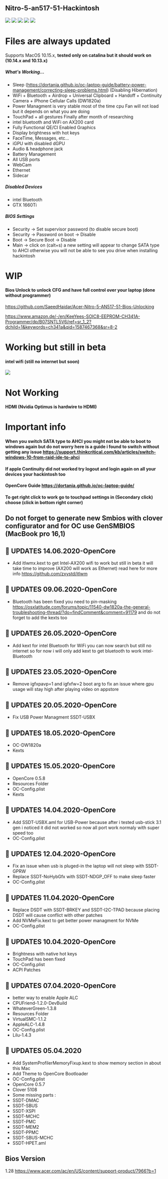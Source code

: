 ## Nitro-5-an517-51-Hackintosh

![](/images/main1.png)
![](/images/11.png)
![](/images/File1.png)
![](/images/File2.png)
![](/images/12.png)
# Files are always updated

Supports MacOS 10.15.x, **tested only on catalina but it should work on (10.14.x and 10.13.x)**

##### What's Working...

* Sleep (https://dortania.github.io/oc-laptop-guide/battery-power-management/correcting-sleep-problems.html) (Disabling Hibernation)
* WiFi + Bluetooth + Airdrop + Universal Clipboard + Handoff + Continuity Camera + iPhone Cellular Calls (DW1820a)
* Power Managment is very stable most of the time cpu Fan will not load but it depends on what you are doing
* TouchPad + all gestures Finally after month of researching
* intel bluetooth and WiFi on AX200 card
* Fully Functional QE/CI Enabled Graphics
* Display brightness with hot keys
* FaceTime, Messages, etc...
* iGPU with disabled dGPU
* Audio & headphone jack
* Battery Management
* All USB ports
* WebCam
* Ethernet
* Sidecar
##### Disabled Devices
* intel Bluetooth
* GTX 1660Ti
##### BIOS Settings

* Security → Set supervisor password (to disable secure boot)
* Security → Password on boot → Disable
* Boot → Secure Boot → Disable
* Main → click on (calt+s) a new setting will appear to change SATA type to AHCI otherwise you will not be able to see you drive when installing  hackintosh
 # WIP
 ####  Bios Unlock to unlock CFG and have full control over your laptop (done without programmer)
 
 https://github.com/SaeedHaidar/Acer-Nitro-5-AN517-51-Bios-Unlocking
 
 https://www.amazon.de/-/en/KeeYees-SOIC8-EEPROM-CH341A-Programmer/dp/B07SNTL5V6/ref=sr_1_2?dchild=1&keywords=ch341a&qid=1587467368&sr=8-2
# Working but still in beta
#### intel wifi (still no internet but soon)
![](/images/15.png)
# Not Working
####  HDMI (Nvidia Optimus is hardwire to HDMI)
# Important info 
#### When you switch SATA type to AHCI you might not be able to boot to windows again but do not worry here is a guide i found to switch without getting any issue https://support.thinkcritical.com/kb/articles/switch-windows-10-from-raid-ide-to-ahci
#### If apple Continuity did not worked try logout and login again on all your devices your hackintosh too 
#### OpenCore Guide https://dortania.github.io/oc-laptop-guide/
#### To get right click to work go to touchpad settings in (Secondary click) choose (click in bottom right corner)

## Do not forget to generate new Smbios with clover configurator and for OC use GenSMBIOS (MacBook pro 16,1)
## &#x1F34F;   UPDATES 14.06.2020-OpenCore
* Add itlwmx.kext to get Intel-AX200 wifi to work but still in beta it will take time to improve (AX200 will work as Ethernet) read here for more info https://github.com/zxystd/itlwm
## &#x1F34F;   UPDATES 09.06.2020-OpenCore
* Bluetooth has been fixed you need to pin-masking https://osxlatitude.com/forums/topic/11540-dw1820a-the-general-troubleshooting-thread/?do=findComment&comment=91179
and do not forget to add the kexts too 
## &#x1F34F;   UPDATES 26.05.2020-OpenCore
* Add kext for intel Bluetooth for WiFi you can now search but still no internet so for now i will only add kext to get  bluetooth to work intel-Bluetooth
## &#x1F34F;   UPDATES 23.05.2020-OpenCore
* Remove igfxpavp=1 and igfxfw=2 boot arg to fix an issue where gpu usage will stay high after playing video on appstore 
## &#x1F34F;   UPDATES 20.05.2020-OpenCore
* Fix USB Power Managment SSDT-USBX
## &#x1F34F;   UPDATES 18.05.2020-OpenCore
* OC-DW1820a 
* Kexts

## &#x1F34F;   UPDATES 15.05.2020-OpenCore
* OpenCore 0.5.8
* Resources Folder 
* OC-Config.plist
* Kexts
## &#x1F34F;   UPDATES 14.04.2020-OpenCore
* Add SSDT-USBX.aml for USB-Power because after i tested usb-stick 3.1 gen i noticed it did not worked so now all port work   normaly with super speed too 
* OC-Config.plist
## &#x1F34F;   UPDATES 12.04.2020-OpenCore
* Fix an issue when usb is pluged-in the laptop will not sleep with SSDT-GPRW 
* Replace SSDT-NoHybGfx with SSDT-NDGP_OFF to make sleep faster 
* OC-Config.plist

## &#x1F34F;   UPDATES 11.04.2020-OpenCore
* Replace DSDT with SSDT-BRKEY and SSDT-I2C-TPAD because placing DSDT will cause conflict with other patches
* Add NVMeFix.kext to get better power managment for NVMe
* OC-Config.plist

## &#x1F34F;   UPDATES 10.04.2020-OpenCore
* Brightness with native hot keys
* TouchPad has been fixed 
* OC-Config.plist
* ACPI Patches

## &#x1F34F;   UPDATES 07.04.2020-OpenCore
* better way to enable Apple ALC
* CPUFriend-1.2.0-DevBuild
* WhateverGreen-1.3.8
* Resources Folder
* VirtualSMC-1.1.2
* AppleALC-1.4.8
* OC-Config.plist
* Lilu-1.4.3


## &#x1F34F;   UPDATES 05.04.2020
* Add SystemProfilerMemoryFixup.kext to show memory section in about this Mac
* Add Theme to OpenCore Bootloader
* OC-Config.plist
* OpenCore 0.5.7
* Clover 5108
* Some missing parts :
* SSDT-DMAC
* SSDT-SBUS
* SSDT-XSPI
* SSDT-MCHC
* SSDT-PMC
* SSDT-MEM2
* SSDT-PPMC
* SSDT-SBUS-MCHC
* SSDT-HPET.aml

## Bios Version 
1.28 https://www.acer.com/ac/en/US/content/support-product/7966?b=1



